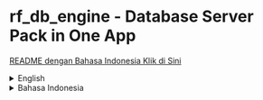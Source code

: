 # rf_db_engine - Database Server Pack in One App

[README dengan Bahasa Indonesia Klik di Sini](https://github.com/rakifsul/rf_db_engine/blob/main/README_id.md)

<details>
<summary>English</summary>

## Intro

This application is capable of managing multiple types of database servers through a single main application.

Currently, there are three supported database servers:

- MariaDB
- PGSQL
- MongoDB

Specifically for MongoDB, it is not included directly in this package, so you need to click the "Install MongoDB" button first.

## Where to Download

Download the executables on "Releases" page.

## Where are the Source Codes

Source codes are included in the zip along with the executables.

## How to use

It is easy to use, as each server has 3 control buttons: Start, Stop, and Restart.

## Screenshot

<p align="center">
	<img src="./.md_asset/ss_2024.07.08-2122.png" />
</p>

## Freelance Worker Link

- https://projects.co.id/public/browse_users/view/99bc11/rakifsul

</details>

<details>
<summary>Bahasa Indonesia</summary>

## Pendahuluan

Aplikasi ini adalah aplikasi yang dapat mengatur banyak jenis database server dengan satu aplikasi utama.

Saat ini, ada tiga database server yang didukung:

-	MariaDB
-	PGSQL
-	MongoDB

Khusus MongoDB, saya tidak menyertakannya langsung dalam paket ini, jadi Anda harus klik tombol "Install MongoDB" terlebih dahulu.

## Download di Mana

Download executable-nya di halaman "Releases".

## Di Mana Source Code-nya

Source code ada di dalam paket zip bersama executable-nya.

## Cara Penggunaan

Penggunaannya cukup mudah, karena masing-masing server memiliki 3 tombol pengendali: Start, Stop, dan Restart.

## Screenshot

<p align="center">
	<img src="./.md_asset/ss_2024.07.08-2122.png" />
</p>

## Freelance Worker Link

- https://projects.co.id/public/browse_users/view/99bc11/rakifsul

</details>